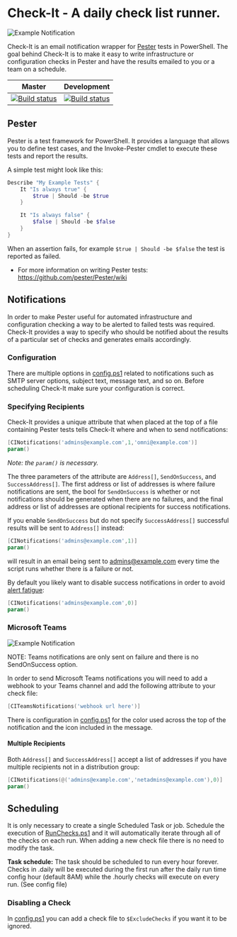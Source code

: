 # Check-It - A daily check list runner.

![Example Notification](https://i.imgur.com/Uk7yN2q.png "Example Notification")

Check-It is an email notification wrapper for [Pester](https://github.com/pester/Pester/) tests in PowerShell. The goal behind Check-It is to make it easy to write infrastructure or configuration checks in Pester and have the results emailed to you or a team on a schedule.

|Master   |  Development
|:------:|:------:
|[![Build status](https://ci.appveyor.com/api/projects/status/github/omniomi/check-it?branch=master&svg=true)](https://ci.appveyor.com/project/omniomi/check-it/branch/master)|[![Build status](https://ci.appveyor.com/api/projects/status/github/omniomi/check-it?branch=development&svg=true)](https://ci.appveyor.com/project/omniomi/check-it/branch/development)

## Pester

Pester is a test framework for PowerShell. It provides a language that allows you to define test cases, and the Invoke-Pester cmdlet to execute these tests and report the results.

A simple test might look like this:

```PowerShell
Describe "My Example Tests" {
    It "Is always true" {
        $true | Should -be $true
    }

    It "Is always false" {
        $false | Should -be $false
    }
}
```

When an assertion fails, for example `$true | Should -be $false` the test is reported as failed.

* For more information on writing Pester tests: https://github.com/pester/Pester/wiki

## Notifications

In order to make Pester useful for automated infrastructure and configuration checking a way to be alerted to failed tests was required. Check-It provides a way to specify who should be notified about the results of a particular set of checks and generates emails accordingly.

### Configuration

There are multiple options in [config.ps1](src/config.ps1) related to notifications such as SMTP server options, subject text, message text, and so on. Before scheduling Check-It make sure your configuration is correct.

### Specifying Recipients

Check-It provides a unique attribute that when placed at the top of a file containing Pester tests tells Check-It where and when to send notifications:

```PowerShell
[CINotifications('admins@example.com',1,'omni@example.com')]
param()
```

_Note: the `param()` is necessary._

The three parameters of the attribute are `Address[]`, `SendOnSuccess`, and `SuccessAddress[]`. The first address or list of addresses is where failure notifications are sent, the bool for `SendOnSuccess` is whether or not notifications should be generated when there are no failures, and the final address or list of addresses are optional recipients for success notifications.

If you enable `SendOnSuccess` but do not specify `SuccessAddress[]` successful results will be sent to `Address[]` instead:

```PowerShell
[CINotifications('admins@example.com',1)]
param()
```

will result in an email being sent to admins@example.com every time the script runs whether there is a failure or not.

By default you likely want to disable success notifications in order to avoid [alert fatigue](https://en.wikipedia.org/wiki/Alarm_fatigue):

```PowerShell
[CINotifications('admins@example.com',0)]
param()
```

### Microsoft Teams

![Example Notification](https://i.imgur.com/kmtYTDE.png "Example Notification")

NOTE: Teams notifications are only sent on failure and there is no SendOnSuccess option.

In order to send Microsoft Teams notifications you will need to add a webhook to your Teams channel and add the following attribute to your check file:

```PowerShell
[CITeamsNotifications('webhook url here')]
```

There is configuration in [config.ps1](src/config.ps1) for the color used across the top of the notification and the icon included in the message.

#### Multiple Recipients

Both `Address[]` and `SuccessAddress[]` accept a list of addresses if you have multiple recipients not in a distribution group:

```PowerShell
[CINotifications(@('admins@example.com','netadmins@example.com'),0)]
param()
```

## Scheduling

It is only necessary to create a single Scheduled Task or job. Schedule the execution of [RunChecks.ps1](src/RunChecks.ps1) and it will automatically iterate through all of the checks on each run. When adding a new check file there is no need to modify the task.

**Task schedule:** The task should be scheduled to run every hour forever. Checks in .daily will be executed during the first run after the daily run time config hour (default 8AM) while the .hourly checks will execute on every run. (See config file)

### Disabling a Check

In [config.ps1](src/config.ps1) you can add a check file to `$ExcludeChecks` if you want it to be ignored.
